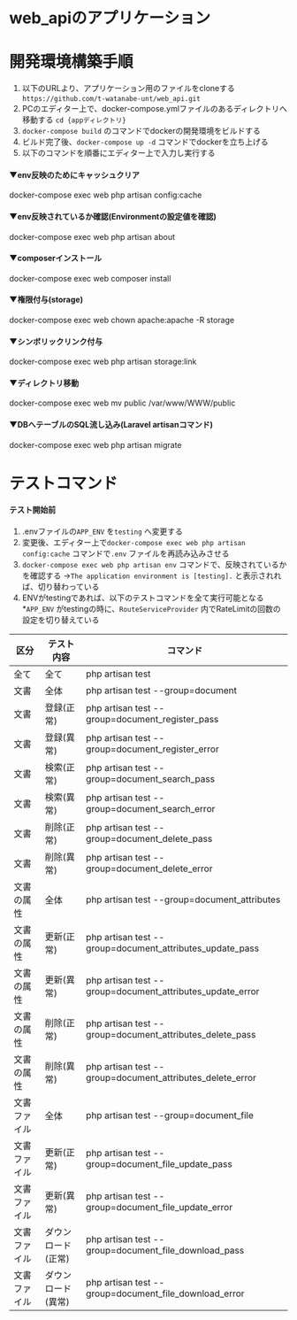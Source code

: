 # web_apiのアプリケーション

# 開発環境構築手順

1. 以下のURLより、アプリケーション用のファイルをcloneする
    `https://github.com/t-watanabe-unt/web_api.git`
2. PCのエディター上で、docker-compose.ymlファイルのあるディレクトリへ移動する
   `cd {appディレクトリ}`
3. `docker-compose build` のコマンドでdockerの開発環境をビルドする
4. ビルド完了後、`docker-compose up -d` コマンドでdockerを立ち上げる
5. 以下のコマンドを順番にエディター上で入力し実行する

#### ▼env反映のためにキャッシュクリア

docker-compose exec web php artisan config:cache

#### ▼env反映されているか確認(Environmentの設定値を確認)

docker-compose exec web php artisan about

#### ▼composerインストール

docker-compose exec web composer install

#### ▼権限付与(storage)

docker-compose exec web chown apache:apache -R storage

#### ▼シンボリックリンク付与

docker-compose exec web php artisan storage:link

#### ▼ディレクトリ移動

docker-compose exec web mv public /var/www/WWW/public

#### ▼DBへテーブルのSQL流し込み(Laravel artisanコマンド)

docker-compose exec web php artisan migrate

# テストコマンド

#### テスト開始前

1. .envファイルの`APP_ENV` を`testing` へ変更する
2. 変更後、エディター上で`docker-compose exec web php artisan config:cache` コマンドで`.env` ファイルを再読み込みさせる
3. `docker-compose exec web php artisan env` コマンドで、反映されているかを確認する
   →`The application environment is [testing].` と表示されれば、切り替わっている
4. ENVがtestingであれば、以下のテストコマンドを全て実行可能となる
*`APP_ENV` がtestingの時に、`RouteServiceProvider` 内でRateLimitの回数の設定を切り替えている

|区分|テスト内容|コマンド|
|---|---|---|
|全て|全て|php artisan test|
|文書|全体|php artisan test --group=document|
|文書|登録(正常)|php artisan test --group=document_register_pass|
|文書|登録(異常)|php artisan test --group=document_register_error|
|文書|検索(正常)|php artisan test --group=document_search_pass|
|文書|検索(異常)|php artisan test --group=document_search_error|
|文書|削除(正常)|php artisan test --group=document_delete_pass|
|文書|削除(異常)|php artisan test --group=document_delete_error|
|文書の属性|全体|php artisan test --group=document_attributes|
|文書の属性|更新(正常)|php artisan test --group=document_attributes_update_pass|
|文書の属性|更新(異常)|php artisan test --group=document_attributes_update_error|
|文書の属性|削除(正常)|php artisan test --group=document_attributes_delete_pass|
|文書の属性|削除(異常)|php artisan test --group=document_attributes_delete_error|
|文書ファイル|全体|php artisan test --group=document_file|
|文書ファイル|更新(正常)|php artisan test --group=document_file_update_pass|
|文書ファイル|更新(異常)|php artisan test --group=document_file_update_error|
|文書ファイル|ダウンロード(正常)|php artisan test --group=document_file_download_pass|
|文書ファイル|ダウンロード(異常)|php artisan test --group=document_file_download_error|
